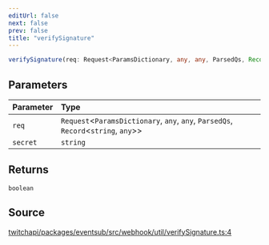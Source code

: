 ```yaml
---
editUrl: false
next: false
prev: false
title: "verifySignature"
---
```


```ts
verifySignature(req: Request<ParamsDictionary, any, any, ParsedQs, Record<string, any>>, secret: string): boolean
```

## Parameters

| Parameter | Type |
| :------ | :------ |
| `req` | `Request`\<`ParamsDictionary`, `any`, `any`, `ParsedQs`, `Record`\<`string`, `any`\>\> |
| `secret` | `string` |

## Returns

`boolean`

## Source

[twitchapi/packages/eventsub/src/webhook/util/verifySignature.ts:4](https://github.com/pablornc/twitchapi//blob/b274026/packages/eventsub/src/webhook/util/verifySignature.ts#L4)
